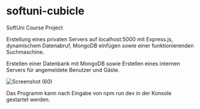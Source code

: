 # softuni-cubicle
SoftUni Course Project

Erstellung eines privaten Servers auf localhost:5000 mit Express.js, dynamischem Datenabruf, MongoDB einfügen sowie einer funktionierenden Suchmaschine.

Erstellen einer Datenbank mit MongoDB sowie Erstellen eines internen Servers für angemeldete Benutzer und Gäste.

![Screenshot (60)](https://user-images.githubusercontent.com/108054083/235614340-be87e2c3-3830-4933-a6b6-838450b293dc.png)

Das Programm kann nach Eingabe von npm run dev in der Konsole gestartet werden.
